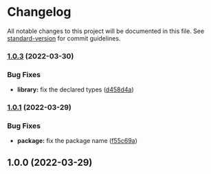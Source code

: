 # Changelog

All notable changes to this project will be documented in this file. See [standard-version](https://github.com/conventional-changelog/standard-version) for commit guidelines.

### [1.0.3](https://github.com/i-doit/enten-types/compare/v1.0.2...v1.0.3) (2022-03-30)


### Bug Fixes

* **library:** fix the declared types ([d458d4a](https://github.com/i-doit/enten-types/commit/d458d4adbf0f13dab68ed15604c788e08caf5ae3))

### [1.0.1](https://github.com/i-doit/enten-types/compare/v1.0.0...v1.0.1) (2022-03-29)


### Bug Fixes

* **package:** fix the package name ([f55c69a](https://github.com/i-doit/enten-types/commit/f55c69abd2800d3570f182f5c383765259726de5))

## 1.0.0 (2022-03-29)

